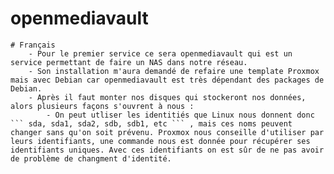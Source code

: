 # openmediavault
    # Français
        - Pour le premier service ce sera openmediavault qui est un service permettant de faire un NAS dans notre réseau.
        - Son installation m'aura demandé de refaire une template Proxmox mais avec Debian car openmediavault est très dépendant des packages de Debian.
        - Après il faut monter nos disques qui stockeront nos données, alors plusieurs façons s'ouvrent à nous :
            - On peut utliser les identitiés que Linux nous donnent donc ``` sda, sda1, sda2, sdb, sdb1, etc ``` , mais ces noms peuvent changer sans qu'on soit prévenu. Proxmox nous conseille d'utiliser par leurs identifiants, une commande nous est donnée pour récupérer ses identifiants uniques. Avec ces identifiants on est sûr de ne pas avoir de problème de changment d'identité.  